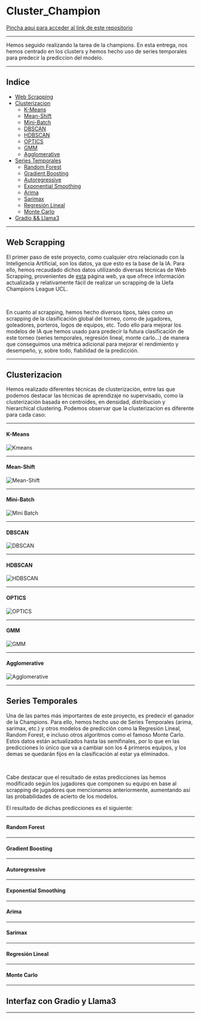 # Cluster_Champion

[Pincha aqui para acceder al link de este repositorio](https://github.com/rnoguer22/Cluster_Champion.git)

---

Hemos seguido realizando la tarea de la champions. En esta entrega, nos hemos centrado en los clusters y hemos hecho uso de series temporales para predecir la prediccion del modelo.

---

## Indice
- [Web Scrapping](#webscrapping)
- [Clusterizacion](#cluster)
  - [K-Means](#kmeans)
  - [Mean-Shift](#meanshift)
  - [Mini-Batch](#minibatch)
  - [DBSCAN](#dbscan)
  - [HDBSCAN](#hdbscan)
  - [OPTICS](#optics)
  - [GMM](#gmm)
  - [Agglomerative](#agglomerative)
- [Series Temporales](#serie)
  - [Random Forest](#randomforest)
  - [Gradient Boosting](#gradientboosting)
  - [Autoregressive](#autoregressive)
  - [Exponential Smoothing](#exponentialsmoothing)
  - [Arima](#arima)
  - [Sarimax](#sarimax)
  - [Regresión Lineal](#regresionlineal)
  - [Monte Carlo](#montecarlo)
- [Gradio && Llama3](#gradiou)

---

## Web Scrapping <a name="webscrapping"></a>

El primer paso de este proyecto, como cualquier otro relacionado con la Inteligencia Artificial, son los datos, ya que esto es la base de la IA. Para ello, hemos recaudado dichos datos utilizando diversas técnicas de Web Scrapping, provenientes de [esta](https://fbref.com/en/comps/8/Champions-League-Stats) página web, ya que ofrece información actualizada y relativamente fácil de realizar un scrapping de la Uefa Champions League UCL.

<br>

En cuanto al scrapping, hemos hecho diversos tipos, tales como un scrapping de la clasificación global del torneo, como de jugadores, goleadores, porteros, logos de equipos, etc. Todo ello para mejorar los modelos de IA que hemos usado para predecir la futura clasificación de este torneo (series temporales, regresión lineal, monte carlo...) de manera que conseguimos una métrica adicional para mejorar el rendimiento y desempeño, y, sobre todo, fiabilidad de la predicción.

---

## Clusterizacion <a name="cluster"></a>

Hemos realizado diferentes técnicas de clusterización, entre las que podemos destacar las técnicas de aprendizaje no supervisado, como la clusterización basada en centroides, en densidad, distribucion y hierarchical clustering. Podemos observar que la clusterizacion es diferente para cada caso:

---

#### K-Means <a name="kmeans"></a>

![Kmeans](https://github.com/rnoguer22/Cluster_Champion/blob/main/Clusters/CentroidClustering/img/kmeans/kmeans-GD-Attendance.png)

---

#### Mean-Shift <a name="meanshift"></a>

![Mean-Shift](https://github.com/rnoguer22/Cluster_Champion/blob/main/Clusters/CentroidClustering/img/mean-shift/mean-shift-GD-Attendance.png)

---

#### Mini-Batch <a name="minibatch"></a>

![Mini Batch](https://github.com/rnoguer22/Cluster_Champion/blob/main/Clusters/CentroidClustering/img/minibatch/minibatch-GD-Attendance.png)

---

#### DBSCAN <a name="dbscan"></a>

![DBSCAN](https://github.com/rnoguer22/Cluster_Champion/blob/main/Clusters/DensityClustering/img/dbscan/dbscan-GD-Attendance.png)

---

#### HDBSCAN <a name="hdbscan"></a>

![HDBSCAN](https://github.com/rnoguer22/Cluster_Champion/blob/main/Clusters/DensityClustering/img/hdbscan/hdbscan-GD-Attendance.png)

---

#### OPTICS <a name="optics"></a>

![OPTICS](https://github.com/rnoguer22/Cluster_Champion/blob/main/Clusters/DensityClustering/img/optics/optics-GD-Attendance.png)

---

#### GMM <a name="gmm"></a>

![GMM](https://github.com/rnoguer22/Cluster_Champion/blob/main/Clusters/DistributionClustering/img/gmm/gmm-GD-Attendance.png)

---

#### Agglomerative <a name="agglomerative"></a>

![Agglomerative](https://github.com/rnoguer22/Cluster_Champion/blob/main/Clusters/HierarchicalClustering/img/agglomerative/agglomerative-GD-Attendance.png)

---

## Series Temporales <a name="serie"></a>

Una de las partes más importantes de este proyecto, es predecir el ganador de la Champions. Para ello, hemos hecho uso de Series Temporales (arima, sarimax, etc.) y otros modelos de predicción como la Regresión Lineal, Random Forest, e incluso otros algoritmos como el famoso Monte Carlo. Estos datos están actualizados hasta las semifinales, por lo que en las predicciones lo único que va a cambiar son los 4 primeros equipos, y los demas se quedarán fijos en la clasificación al estar ya eliminados.

<br>

Cabe destacar que el resultado de estas predicciones las hemos modificado según los jugadores que componen su equipo en base al scrapping de jugadores que mencionamos anteriormente, aumentando así las probabilidades de acierto de los modelos.

El resultado de dichas predicciones es el siguiente:

---

#### Random Forest <a name="randomforest"></a>


---

#### Gradient Boosting <a name="gradientboosting"></a>


---

#### Autoregressive <a name="autoregressive"></a>


---

#### Exponential Smoothing <a name="exponentialsmoothing"></a>


---

#### Arima <a name="arima"></a>


---

#### Sarimax <a name="sarimax"></a>


---

#### Regresión Lineal <a name="regresionlineal"></a>


---

#### Monte Carlo <a name="montecarlo"></a>


---

## Interfaz con Gradio y Llama3 <a name="gradiou"></a>



---
